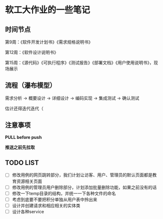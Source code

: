 # 软工大作业的一些笔记

## 时间节点

第9周：《软件开发计划书》《需求规格说明书》

第12周：《软件设计说明书》

第15周：《源代码》《可执行程序》《测试报告》《部署文档》《用户使用说明书》，现场展示

## 流程（瀑布模型）

需求分析 -> 概要设计 -> 详细设计 -> 编码实现 -> 集成测试 -> 确认测试

估计还得迭代迭代（

## 注意事项

**PULL before push**

**推送之前先拉取**

## TODO LIST

- [ ] 修改用例的网页跳转部分，我们计划让访客、用户、管理员的默认页面都是教育资源相关页面
- [ ] 修改用例的管理员用户删除部分，计划添加批量删除功能，如果之前没有的话
- [ ] 修改一下temp目录的结构，并统一一下各种文件的命名
- [ ] 考虑到底要不要把积分单独从用户表中拎出来
- [ ] 设计并创建请求和相应相关的实体类
- [ ] 设计各种service
